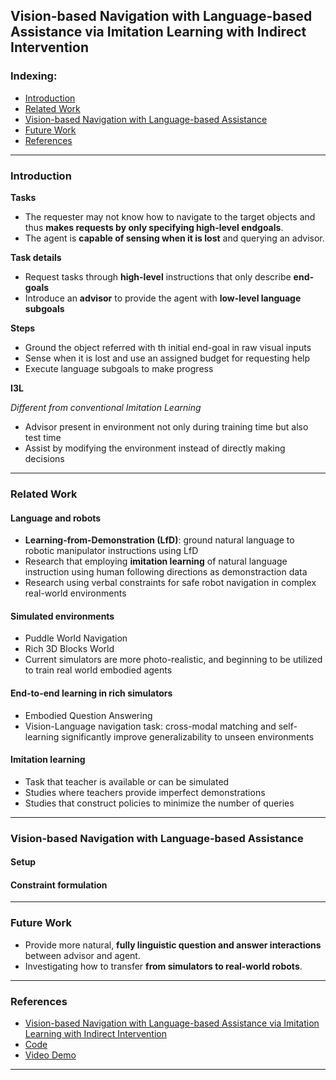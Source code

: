 ## Vision-based Navigation with Language-based Assistance via Imitation Learning with Indirect Intervention

### Indexing:
- [Introduction](#Introduction)
- [Related Work](#Related-Work)
- [Vision-based Navigation with Language-based Assistance](#Vision-based-Navigation-with-Language-based-Assistance)
- [Future Work](#Future-Work)
- [References](#References)

---
### Introduction
**Tasks**
- The requester may not know how to navigate to the target objects and thus **makes requests by only specifying high-level endgoals**.
- The agent is **capable of sensing when it is lost** and querying an advisor.

**Task details**
- Request tasks through **high-level** instructions that only describe **end-goals**
- Introduce an **advisor** to provide the agent with **low-level language subgoals**

**Steps**
- Ground the object referred with th initial end-goal in raw visual inputs
- Sense when it is lost and use an assigned budget for requesting help
- Execute language subgoals to make progress

**I3L**

*Different from conventional Imitation Learning*

- Advisor present in environment not only during training time but also test time
- Assist by modifying the environment instead of directly making decisions

---
### Related Work
#### Language and robots
- **Learning-from-Demonstration (LfD)**: ground natural language to robotic manipulator instructions using LfD
- Research that employing **imitation learning** of natural language instruction using human following directions as demonstraction data
- Research using verbal constraints for safe robot navigation in complex real-world environments

#### Simulated environments
- Puddle World Navigation
- Rich 3D Blocks World
- Current simulators are more photo-realistic, and beginning to be utilized to train real world embodied agents

#### End-to-end learning in rich simulators
- Embodied Question Answering
- Vision-Language navigation task: cross-modal matching and self-learning significantly improve generalizability to unseen environments

#### Imitation learning
- Task that teacher is available or can be simulated
- Studies where teachers provide imperfect demonstrations
- Studies that construct policies to minimize the number of queries

---
### Vision-based Navigation with Language-based Assistance
#### Setup

#### Constraint formulation

---
### Future Work
- Provide more natural, **fully linguistic question and answer interactions** between advisor and agent.
- Investigating how to transfer **from simulators to real-world robots**.

---
### References
- [Vision-based Navigation with Language-based Assistance via Imitation Learning with Indirect Intervention](https://arxiv.org/pdf/1812.04155.pdf)
- [Code](https://github.com/debadeepta/vnla)
- [Video Demo](https://www.youtube.com/watch?v=Vp6C29qTKQ0&feature=youtu.be)

---
